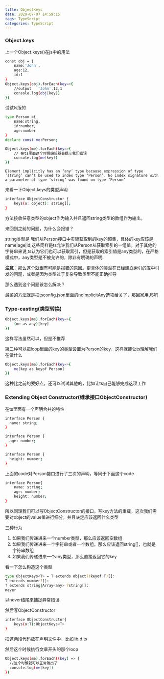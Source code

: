 ```yaml
---
title: ObjectKeys
date: 2020-07-07 14:59:15
tags: TypeScript
categories: TypeScript
---
```


### Object.keys
上一个Object.keys()在js中的用法
```bash
const obj = {
    name:'John',
    age:12,
    id:1
}
Object.keys(obj).forEach(key=>{
    //output   'John',12,1
    console.log(obj[key])
})

```

试试ts版的
```bash
type Person ={
    name:string,
    id:number,
    age:number
}
declare const me:Person;

Object.keys(me).forEach(key=>{
    // 在ts里面这个时候编辑器会提示我们错误
    console.log(me[key])
})
```
`Element implicitly has an ‘any’ type because expression of type ‘string’ can’t be used to index type ‘Person’. No index signature with a parameter of type ‘string’ was found on type ‘Person’`

来看一下Object.keys的类型声明
```bash
interface ObjectConstructor {
    keys(o: object): string[];
}
```
方法接收任意类型的object作为输入并且返回string类型的数组作为输出。

来回到之前的问题，为什么会报错？

string类型是 我们从Person接口中实际获取到的key的超集，具体的key应该是name|age|id,这些同样是ts允许我们从Person从获取索引的一组值，对于其他的字符串来说,ts认为它们也可以获取索引，但是获取的索引值是any类型的，在严格模式中，any类型是不被允许的，除非有明确的声明.

**注意**：那么这个就很有可能是报错的原因。更具体的类型在已经建立索引的库中引发的问题，或者是因为类型过于复杂导致类型不能正确推导

那么遇到这个问题该怎么解决？

最菜的方法就是把tsconfig.json里面的noImplicitAny选项给关了，那回家用JS吧

### Type-casting(类型转换)

```bash
Object.keys(me).forEach(key=>{
    (me as any)[key]
})
```
这样写法虽然可以，但是不推荐

第二种可以把loop里面的key的类型设置为Person的key，这样就能让ts理解我们在做什么
```bash
Object.keys(me).forEach(key=>{
    me[key as keyof Person]
})
```
这种比之前的要好点，还可以试试其他的，比如让ts自己能够完成这项工作

### Extending Object Constructor(继承接口ObjectConstructor)

在ts里面有一个声明合并的特性

```bash
interface Person {
  name: string;
}

interface Person {
  age: number;
}

interface Person {
  height: number;
}

```
上面的code对Person接口进行了三次的声明，等同于下面这个code
```bash
interface Person{
    name: string;
    age: number;
    height: number;
}
```

所以同理我们可以写ObjectConstructor的接口，写key方法的重载，这次我们需要对object的value值进行细分，并且决定应该返回什么类型

三种行为

1. 如果我们传递进来一个number类型，那么应该返回空数组
2. 如果我们传递进来一个字符串或者一个数组，那么应该返回string[]，也就是字符串数组
3. 如果我们传递进来一个any类型，那么直接返回它的key

看一下怎么构造这个类型
```bash
type ObjectKeys<T> = T extends object?(keyof T)[]:
T extends number?[]:
T extends string|Array<any> ?string[]:
never
```
以never结尾来捕捉异常错误

然后写ObjectConstructor
```bash
interface ObjectConstructor{
    keys(o:T):ObjectKeys<T>
}
```
把这两段代码放在声明文件中，比如lib.d.ts

然后这个时候执行文章开头的那个loop
```bash
Object.keys(me).forEach((key) => {
  //这个时候就可以正常输出了
  console.log(me[key])
})
```

